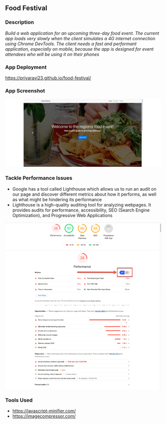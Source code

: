 ## Food Festival

### Description

*Build a web application for an upcoming three-day food event. The current app loads very slowly when the client simulates a 4G internet connection using Chrome DevTools. The client needs a fast and performant application, especially on mobile, because the app is designed for event attendees who will be using it on their phones*

### App Deployment

https://priyaravi23.github.io/food-festival/

### App Screenshot

![](images/food_festival.gif)

### Tackle Performance Issues

- Google has a tool called Lighthouse which allows us to run an audit on our page and discover different metrics about how it performs, as well as what might be hindering its performance
- Lighthouse is a high-quality auditing tool for analyzing webpages. It provides audits for performance, accessibility, SEO (Search Engine Optimization), and Progressive Web Applications

![](images/lighthouse.jpg)

### Tools Used

- https://javascript-minifier.com/
- https://imagecompressor.com/